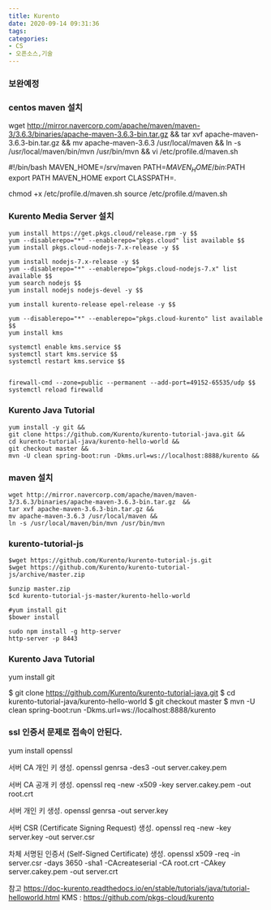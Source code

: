 ```yaml
---
title: Kurento
date: 2020-09-14 09:31:36
tags:
categories:
- CS
- 오픈소스,기술
---
```

### 보완예정

### centos maven 설치

wget http://mirror.navercorp.com/apache/maven/maven-3/3.6.3/binaries/apache-maven-3.6.3-bin.tar.gz  &&
tar xvf apache-maven-3.6.3-bin.tar.gz &&
mv apache-maven-3.6.3 /usr/local/maven &&
ln -s /usr/local/maven/bin/mvn /usr/bin/mvn &&
vi /etc/profile.d/maven.sh

#!/bin/bash
MAVEN_HOME=/srv/maven
PATH=$MAVEN_HOME/bin:$PATH
export PATH MAVEN_HOME
export CLASSPATH=.

chmod +x /etc/profile.d/maven.sh
source /etc/profile.d/maven.sh



### Kurento Media Server 설치

```
yum install https://get.pkgs.cloud/release.rpm -y $$
yum --disablerepo="*" --enablerepo="pkgs.cloud" list available $$
yum install pkgs.cloud-nodejs-7.x-release -y $$

yum install nodejs-7.x-release -y $$
yum --disablerepo="*" --enablerepo="pkgs.cloud-nodejs-7.x" list available $$
yum search nodejs $$
yum install nodejs nodejs-devel -y $$

yum install kurento-release epel-release -y $$

yum --disablerepo="*" --enablerepo="pkgs.cloud-kurento" list available $$
yum install kms

systemctl enable kms.service $$
systemctl start kms.service $$
systemctl restart kms.service $$


firewall-cmd --zone=public --permanent --add-port=49152-65535/udp $$
systemctl reload firewalld
```




### Kurento Java Tutorial
```
yum install -y git &&
git clone https://github.com/Kurento/kurento-tutorial-java.git &&
cd kurento-tutorial-java/kurento-hello-world &&
git checkout master &&
mvn -U clean spring-boot:run -Dkms.url=ws://localhost:8888/kurento &&
```


### maven 설치
```
wget http://mirror.navercorp.com/apache/maven/maven-3/3.6.3/binaries/apache-maven-3.6.3-bin.tar.gz  &&
tar xvf apache-maven-3.6.3-bin.tar.gz &&
mv apache-maven-3.6.3 /usr/local/maven &&
ln -s /usr/local/maven/bin/mvn /usr/bin/mvn
```
















### kurento-tutorial-js
```
$wget https://github.com/Kurento/kurento-tutorial-js.git
$wget https://github.com/Kurento/kurento-tutorial-js/archive/master.zip

$unzip master.zip
$cd kurento-tutorial-js-master/kurento-hello-world

#yum install git
$bower install

sudo npm install -g http-server
http-server -p 8443
```

### Kurento Java Tutorial
yum install git

$ git clone https://github.com/Kurento/kurento-tutorial-java.git
$ cd kurento-tutorial-java/kurento-hello-world
$ git checkout master
$ mvn -U clean spring-boot:run -Dkms.url=ws://localhost:8888/kurento



### ssl 인증서 문제로 접속이 안된다.
yum install openssl

서버 CA 개인 키 생성.
openssl genrsa -des3 -out server.cakey.pem

서버 CA 공개 키 생성.
openssl req -new -x509 -key server.cakey.pem -out root.crt

서버 개인 키 생성.
openssl genrsa -out server.key

서버 CSR (Certificate Signing Request) 생성.
openssl req -new -key server.key -out server.csr

차체 서명된 인증서 (Self-Signed Certificate) 생성.
openssl x509 -req -in server.csr -days 3650 -sha1 -CAcreateserial -CA root.crt -CAkey server.cakey.pem -out server.crt



참고
https://doc-kurento.readthedocs.io/en/stable/tutorials/java/tutorial-helloworld.html
KMS : https://github.com/pkgs-cloud/kurento
